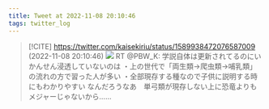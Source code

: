 ```yaml
---
title: Tweet at 2022-11-08 20:10:46
tags: twitter_log
---
```


> [!CITE] https://twitter.com/kaisekiriu/status/1589938472076587009 (2022-11-08 20:10:46)
> ![](https://twitter.com/kaisekiriu/status/1589938472076587009)
> RT @PBW_K: 学説自体は更新されてるのにいかんせん浸透していないのは
> ・上の世代で「両生類→爬虫類→哺乳類」の流れの方で習った人が多い
> ・全部現存する種なので子供に説明する時にもわかりやすい
> なんだろうなあ　単弓類が現存しない上に恐竜よりもメジャーじゃないから……
